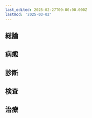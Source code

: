 ```yaml
---
last_edited: 2025-02-27T00:00:00.000Z
lastmod: '2025-03-02'
---
```





## 総論

  

## 病態

  

## 診断

  

## 検査

  

## 治療
